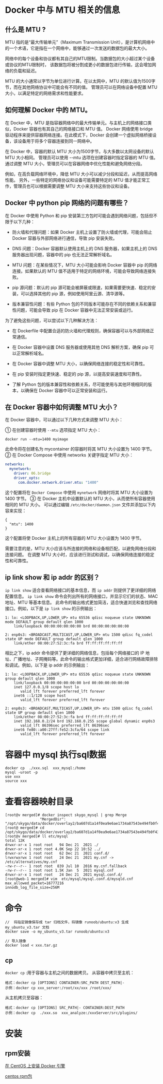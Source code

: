 
# Docker 中与 MTU 相关的信息
## 什么是 MTU ?

MTU 指的是“最大传输单元”（Maximum Transmission Unit），是计算机网络中的一个术语，它是指在一个网络中，能够通过一次发送的数据包的最大大小。

网络中的每个设备和协议都有其自己的MTU限制。当数据包的大小超过某个设备或协议的MTU限制时，
该数据包将被分割成更小的数据包进行传输，这会增加网络的负载和延迟。

MTU 的大小通常以字节为单位进行计算。在以太网中，MTU 的默认值为1500字节，而在其他网络协议中可能会有不同的值。
管理员可以在网络设备中配置 MTU 大小，以满足特定的网络需求和性能要求。


## 如何理解 Docker 中的 MTU。
在 Docker 中，MTU 是指容器网络中的最大传输单元。与主机上的网络接口类似，Docker 容器也有其自己的网络接口和 MTU 值。
Docker 网络使用 bridge 驱动程序来提供容器网络连接。在此模式下，Docker 会创建一个虚拟网络桥接设备，该设备用于将多个容器连接到同一网络中。

在 Docker 中，容器的默认 MTU 大小为1500字节，与大多数以太网设备的默认 MTU 大小相同。
管理员可以使用 --mtu 选项在创建容器时指定容器的 MTU 值。通过调整 MTU 大小，管理员可以在容器网络中优化性能和避免网络分段。

例如，在高负载网络环境中，降低 MTU 大小可以减少分段和延迟，从而提高网络性能。
另外，一些特定的网络协议和设备可能需要特定的 MTU 值才能正常工作，管理员也可以根据需要调整 MTU 大小来支持这些协议和设备。

## Docker 中 python pip 网络的问题有哪些？
在 Docker 中使用 Python 和 pip 安装第三方包时可能会遇到网络问题，包括但不限于以下几种：

* 防火墙和代理问题：如果 Docker 主机上设置了防火墙或代理，可能会阻止 Docker 容器与外部网络进行通信，导致 pip 安装失败。

* DNS 问题：Docker 容器默认使用主机上的 DNS 服务器，如果主机上的 DNS 服务器出现问题，容器中的 pip 也无法正常解析域名。

* MTU 问题：在某些情况下，MTU 大小可能会影响 Docker 容器中 pip 的网络连接。如果默认的 MTU 值不适用于特定的网络环境，可能会导致网络连接失败。

* pip 源问题：默认的 pip 源可能会被屏蔽或限速，如果需要更快速、稳定的安装，可以选择其他的 pip 源，例如使用阿里云源、清华源等。

* 版本兼容性问题：有些 Python 包的不同版本可能存在不同的依赖关系和兼容性问题，可能会导致 pip 在 Docker 容器中无法正常安装或运行。

为了避免这些问题，可以尝试以下几种解决方法：

* 在 Dockerfile 中配置合适的防火墙和代理规则，确保容器可以与外部网络正常通信。

* 在 Docker 容器中设置 DNS 服务器或使用其他 DNS 解析方案，确保 pip 可以正常解析域名。

* 在 Docker 容器中调整 MTU 大小，以确保网络连接的稳定性和可靠性。

* 在 pip 安装时指定更快速、稳定的 pip 源，以提高安装速度和可靠性。

* 了解 Python 包的版本兼容性和依赖关系，尽可能使用与其他环境相同的版本，以确保在 Docker 容器中可以正常安装和运行。

## 在 Docker 容器中如何调整 MTU 大小？
在 Docker 容器中，可以通过以下几种方式来调整 MTU 大小：

① 在创建容器时使用 `--mtu` 选项指定 MTU 大小：
```
docker run --mtu=1400 myimage
```
此命令将在创建名为 mycontainer 的容器时将其 MTU 大小设置为 1400 字节。
② 在 Docker Compose 中使用 networks 关键字指定 MTU 大小：
```yaml
networks:
  mynetwork:
    driver: 06.bridge
    driver_opts:
      com.docker.network.driver.mtu: "1400"
```
这个配置将在 `Docker Compose` 中使用 `mynetwork` 网络时将其 MTU 大小设置为 1400 字节。
③ 在 Docker 主机中设置默认的 MTU 大小，从而使所有容器使用相同的 MTU 大小。
可以通过编辑 `/etc/docker/daemon.json` 文件并添加以下内容来实现：
```
{
  "mtu": 1400
}
```
这个配置将使 Docker 主机上的所有容器的 MTU 大小设置为 1400 字节。

需要注意的是，MTU 大小应该与所连接的网络和设备相匹配，以避免网络分段和连接问题。
在调整 MTU 大小时，应该进行测试和调试，以确保网络连接的稳定性和可靠性。

## ip link show 和 ip addr 的区别？
`ip link show` 适合查看网络接口的基本信息，而 `ip addr` 则提供了更详细的网络配置信息。
`ip link show` 命令会列出所有的网络接口，并显示它们的状态、MAC 地址、MTU 等基本信息。
此命令的输出格式更加简洁，适合快速浏览和查找网络接口。例如，以下是 `ip link show` 的示例输出：
```
1: lo: <LOOPBACK,UP,LOWER_UP> mtu 65536 qdisc noqueue state UNKNOWN mode DEFAULT group default qlen 1000
    link/loopback 00:00:00:00:00:00 brd 00:00:00:00:00:00

2: enp0s3: <BROADCAST,MULTICAST,UP,LOWER_UP> mtu 1500 qdisc fq_codel state UP mode DEFAULT group default qlen 1000
    link/ether 08:00:27:52:3c:fa brd ff:ff:ff:ff:ff:ff
```
相比之下，ip addr 命令提供了更详细的网络信息，包括每个网络接口的 IP 地址、广播地址、子网掩码等。此命令的输出格式更加详细，适合进行网络故障排除和调试。例如，以下是 ip addr 的示例输出：
```
1: lo: <LOOPBACK,UP,LOWER_UP> mtu 65536 qdisc noqueue state UNKNOWN group default qlen 1000
    link/loopback 00:00:00:00:00:00 brd 00:00:00:00:00:00
    inet 127.0.0.1/8 scope host lo
       valid_lft forever preferred_lft forever
    inet6 ::1/128 scope host
       valid_lft forever preferred_lft forever

2: enp0s3: <BROADCAST,MULTICAST,UP,LOWER_UP> mtu 1500 qdisc fq_codel state UP group default qlen 1000
    link/ether 08:00:27:52:3c:fa brd ff:ff:ff:ff:ff:ff
    inet 192.168.0.2/24 brd 192.168.0.255 scope global dynamic enp0s3
       valid_lft 86396sec preferred_lft 86396sec
    inet6 fe80::a00:27ff:fe52:3cfa/64 scope link
       valid_lft forever preferred_lft forever
```
# 容器中 mysql 执行sql数据
```
docker cp  ./xxx.sql  xxx_mysql:/home
mysql -uroot -p
use xxx
source xxx

```

# 查看容器映射目录
```
[root@v merged]# docker inspect skygo_mysql | grep Merge
                "MergedDir": "/opt/skygo/data/docker/overlay2/ba607d1a14f0ea9e6ae1734a87543e494fb0f431520e2b889f75965166a5c5f6/merged",
[root@ merged]# cd /opt/skygo/data/docker/overlay2/ba607d1a14f0ea9e6ae1734a87543e494fb0f431520e2b889f75965166a5c5f6/merged
[root@v merged]# ll etc/mysql
total 12K
drwxr-xr-x 1 root root   94 Dec 21  2021 ./
drwxr-xr-x 1 root root 4.0K Sep 22 10:52 ../
drwxr-xr-x 1 root root   62 Dec 21  2021 conf.d/
lrwxrwxrwx 1 root root   24 Dec 21  2021 my.cnf -> /etc/alternatives/my.cnf
-rw-r--r-- 1 root root  839 Jul 10  2016 my.cnf.fallback
-rw-r--r-- 1 root root 1.5K Jan  5  2021 mysql.cnf
drwxr-xr-x 1 root root   24 Dec 21  2021 mysql.conf.d/
[root@web-1 merged]# vim  etc/mysql/mysql.conf.d/mysqld.cnf
max_allowed_packet=16777216
innodb_log_file_size=256M
```

# 命令

```
//  将指定镜像保存成 tar 归档文件，将镜像 runoob/ubuntu:v3 生成 my_ubuntu_v3.tar 文档
docker save -o my_ubuntu_v3.tar runoob/ubuntu:v3

// 导入镜像
docker load < xxx.tar.gz
```


## cp
`docker cp` :用于容器与主机之间的数据拷贝。
从容器中拷贝至主机：
```
格式：docker cp [OPTIONS] CONTAINER:SRC_PATH DEST_PATH|-
示例：docker cp xxx_server:/root/xx/xxx /root/xxx/
```
从主机拷贝至容器：
```
格式：docker cp [OPTIONS] SRC_PATH|- CONTAINER:DEST_PATH
示例：docker cp  ./xxx.so  xxx_analyze:/xxxServer/src/plugins/
```

# 安装

## rpm安装

[在 CentOS 上安装 Docker 引擎](https://docs.docker.com/engine/install/centos/)

[centos rpm包](https://download.docker.com/linux/centos/8/x86_64/stable/Packages/)